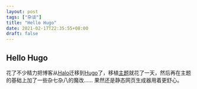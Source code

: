 ```yaml
---
layout: post
tags: ["杂谈"]
title: "Hello Hugo"
date: 2021-02-17T22:35:55+08:00
draft: false
---
```

## Hello Hugo

花了不少精力把博客从[Halo](https://halo.run/)迁移到[Hugo](https://gohugo.io/)了，移植[主题](https://github.com/xslingcn/Vno-Hugo)就花了一天，然后再在主题的基础上加了一些杂七杂八的魔改……
果然还是静态网页生成器用着更舒心。

